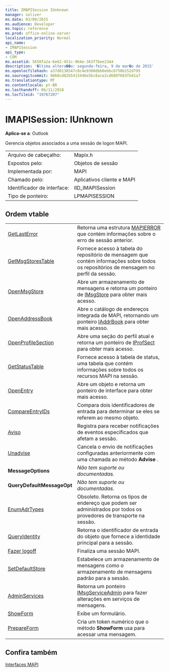 ```yaml
---
title: IMAPISession IUnknown
manager: soliver
ms.date: 03/09/2015
ms.audience: Developer
ms.topic: reference
ms.prod: office-online-server
localization_priority: Normal
api_name:
- IMAPISession
api_type:
- COM
ms.assetid: 5650fa2a-6e62-451c-964e-363f7bee2344
description: '�ltima altera��o: segunda-feira, 9 de mar�o de 2015'
ms.openlocfilehash: a37d8138547c8c4e9308dbb0ebbc6750b152d795
ms.sourcegitcommit: 9d60cd82b5413446e5bc8ace2cd689f683fb41a7
ms.translationtype: MT
ms.contentlocale: pt-BR
ms.lasthandoff: 06/11/2018
ms.locfileid: "19767207"
---
```

# <a name="imapisession--iunknown"></a>IMAPISession: IUnknown

  
  
**Aplica-se a**: Outlook 
  
Gerencia objetos associados a uma sessão de logon MAPI.
  
|||
|:-----|:-----|
|Arquivo de cabeçalho:  <br/> |Mapix.h  <br/> |
|Expostos pelo:  <br/> |Objetos de sessão  <br/> |
|Implementada por:  <br/> |MAPI  <br/> |
|Chamado pelo:  <br/> |Aplicativos cliente e MAPI  <br/> |
|Identificador de interface:  <br/> |IID_IMAPISession  <br/> |
|Tipo de ponteiro:  <br/> |LPMAPISESSION  <br/> |
   
## <a name="vtable-order"></a>Ordem vtable

|||
|:-----|:-----|
|[GetLastError](imapisession-getlasterror.md) <br/> |Retorna uma estrutura [MAPIERROR](mapierror.md) que contém informações sobre o erro de sessão anterior.  <br/> |
|[GetMsgStoresTable](imapisession-getmsgstorestable.md) <br/> |Fornece acesso à tabela do repositório de mensagem que contém informações sobre todos os repositórios de mensagem no perfil da sessão.  <br/> |
|[OpenMsgStore](imapisession-openmsgstore.md) <br/> |Abre um armazenamento de mensagens e retorna um ponteiro de [IMsgStore](imsgstoreimapiprop.md) para obter mais acesso.  <br/> |
|[OpenAddressBook](imapisession-openaddressbook.md) <br/> |Abre o catálogo de endereços integrada de MAPI, retornando um ponteiro [IAddrBook](iaddrbookimapiprop.md) para obter mais acesso.  <br/> |
|[OpenProfileSection](imapisession-openprofilesection.md) <br/> |Abre uma seção do perfil atual e retorna um ponteiro de [IProfSect](iprofsectimapiprop.md) para obter mais acesso.  <br/> |
|[GetStatusTable](imapisession-getstatustable.md) <br/> |Fornece acesso à tabela de status, uma tabela que contém informações sobre todos os recursos MAPI na sessão.  <br/> |
|[OpenEntry](imapisession-openentry.md) <br/> |Abre um objeto e retorna um ponteiro de interface para obter mais acesso.  <br/> |
|[CompareEntryIDs](imapisession-compareentryids.md) <br/> |Compara dois identificadores de entrada para determinar se eles se referem ao mesmo objeto.  <br/> |
|[Aviso](imapisession-advise.md) <br/> |Registra para receber notificações de eventos especificados que afetam a sessão.  <br/> |
|[Unadvise](imapisession-unadvise.md) <br/> |Cancela o envio de notificações configuradas anteriormente com uma chamada ao método **Advise** .  <br/> |
|**MessageOptions** <br/> | *Não tem suporte ou documentadas.*  <br/> |
|**QueryDefaultMessageOpt** <br/> | *Não tem suporte ou documentadas.*  <br/> |
|[EnumAdrTypes](imapisession-enumadrtypes.md) <br/> |Obsoleto. Retorna os tipos de endereço que podem ser administrados por todos os provedores de transporte na sessão.  <br/> |
|[QueryIdentity](imapisession-queryidentity.md) <br/> |Retorna o identificador de entrada do objeto que fornece a identidade principal para a sessão.  <br/> |
|[Fazer logoff](imapisession-logoff.md) <br/> |Finaliza uma sessão MAPI.  <br/> |
|[SetDefaultStore](imapisession-setdefaultstore.md) <br/> |Estabelece um armazenamento de mensagens como o armazenamento de mensagens padrão para a sessão.  <br/> |
|[AdminServices](imapisession-adminservices.md) <br/> |Retorna um ponteiro [IMsgServiceAdmin](imsgserviceadminiunknown.md) para fazer alterações em serviços de mensagens.  <br/> |
|[ShowForm](imapisession-showform.md) <br/> |Exibe um formulário.  <br/> |
|[PrepareForm](imapisession-prepareform.md) <br/> |Cria um token numérico que o método **ShowForm** usa para acessar uma mensagem.  <br/> |
   
## <a name="see-also"></a>Confira também



[Interfaces MAPI](mapi-interfaces.md)

